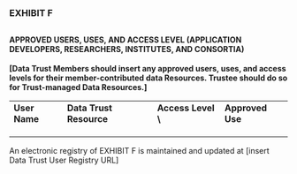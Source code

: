 
## 
### EXHIBIT F


## 
#### APPROVED USERS, USES, AND ACCESS LEVEL (APPLICATION DEVELOPERS, RESEARCHERS, INSTITUTES, AND CONSORTIA)

**[Data Trust Members should insert any approved users, uses, and access levels for their member-contributed data Resources. Trustee should do so for Trust-managed Data Resources.]**


<table>
  <tr>
   <td><strong>User Name</strong>
   </td>
   <td><strong>Data Trust Resource</strong>
   </td>
   <td><strong>Access Level \
</strong>
   </td>
   <td><strong>Approved Use</strong>
   </td>
  </tr>
  <tr>
   <td>
   </td>
   <td>
   </td>
   <td>
   </td>
   <td>
   </td>
  </tr>
  <tr>
   <td>
   </td>
   <td>
   </td>
   <td>
   </td>
   <td>
   </td>
  </tr>
  <tr>
   <td>
   </td>
   <td>
   </td>
   <td>
   </td>
   <td>
   </td>
  </tr>
</table>


An electronic registry of EXHIBIT F is maintained and updated at [insert Data Trust User Registry URL]


## 

